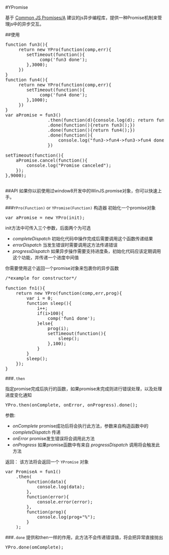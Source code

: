 #YPromise


基于 [Common JS Promises/A](http://wiki.commonjs.org/wiki/Promises) 建议的js异步编程库，提供一种Promise机制来管理js中的异步交互。

##使用
<pre>
function fun3(){
     return new YPro(function(comp,err){
        setTimeout(function(){
             comp('fun3 done');
        },3000);
     })
}
function fun4(){
     return new YPro(function(comp,err){
        setTimeout(function(){
             comp('fun4 done');
        },1000);
     })
}
var aPromise = fun3()
				.then(function(d){console.log(d); return fun4();})
				.done(function(){return fun3();})
				.done(function(){return fun4();})
				.done(function(){
					console.log("fun3->fun4->fun3->fun4 done");
				})

setTimeout(function(){
	aPromise.cancel(function(){
		console.log("Promise canceled");
	});
},9000);

</pre>


##API
如果你以前使用过window8开发中的WinJS.promise对象，你可以快速上手。

###`YPro(Function)` or `YPromise(Function)` 构造器
初始化一个promise对象
<pre>
var aPromise = new YPro(init);
</pre>
init方法中可传入三个参数，后面两个为可选

* _completeDispatch_ 初始化代码中操作完成后需要调用这个函数传递结果
* _errorDispatch_ 当发生错误时需要调用这方法传递错误
* _progressDispatch_ 如果异步操作需要支持进度条，初始化代码应该定期调用这个功能，并传递一个进度中间值

你需要使用这个返回一个promise对象来包裹你的异步函数
<pre>
/*example for constructor*/

function fn1(){
	return new YPro(function(comp,err,prog){
		var i = 0;
		function sleep(){
			i++;
			if(i>100){
				comp('fun1 done');
			}else{
				prog(i);
				setTimeout(function(){
					sleep();
				},100);
			}			
		}
		sleep();
	});
}
</pre>

###`.then`

指定promise完成后执行的函数，如果promise未完成则进行错误处理，以及处理进度变化通知
<pre>
YPro.then(onComplete, onError, onProgress).done();
</pre>
参数:
* _onComplete_ promise成功后将会执行此方法，参数来自构造函数中的 _completeDispatch_ 传递
* _onError_ promise发生错误将会调用此方法
* _onProgress_ 如果promise函数中有来自 _progressDispatch_ 调用将会触发此方法

返回：
该方法将会返回一个 `YPromise` 对象

<pre>
var PromiseA = fun1()
	.then(
		function(data){
			console.log(data);
		},
		function(error){
			console.error(error);
		},
		function(prog){
			console.log(prog+"%");
		}
	);
</pre>

###`.done`
提供和then一样的作用，此方法不会传递错误值，将会把异常直接抛出
<pre>
YPro.done(omComplete);
</pre>











